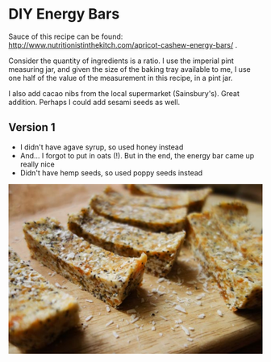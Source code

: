 # DIY Energy Bars

Sauce of this recipe can be found: http://www.nutritionistinthekitch.com/apricot-cashew-energy-bars/ .

Consider the quantity of ingredients is a ratio.
I use the imperial pint measuring jar, and given the size of the
baking tray available to me, I use one half of the value of the
measurement in this recipe, in a pint jar.

I also add cacao nibs from the local supermarket (Sainsbury's).
Great addition. Perhaps I could add sesami seeds as well.

## Version 1
- I didn't have agave syrup, so used honey instead
- And... I forgot to put in oats (!). But in the end, the energy bar
came up really nice
- Didn't have hemp seeds, so used poppy seeds instead

![Apricot Energy Bar. This is the very first try. Not bad.][apricot_1]

[apricot_1]:images/20160412_N_DIY_Energy_Bars_004.jpg

